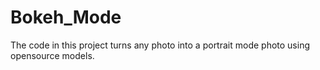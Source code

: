 # Bokeh_Mode
The code in this project turns any photo into a portrait mode photo using opensource models.
